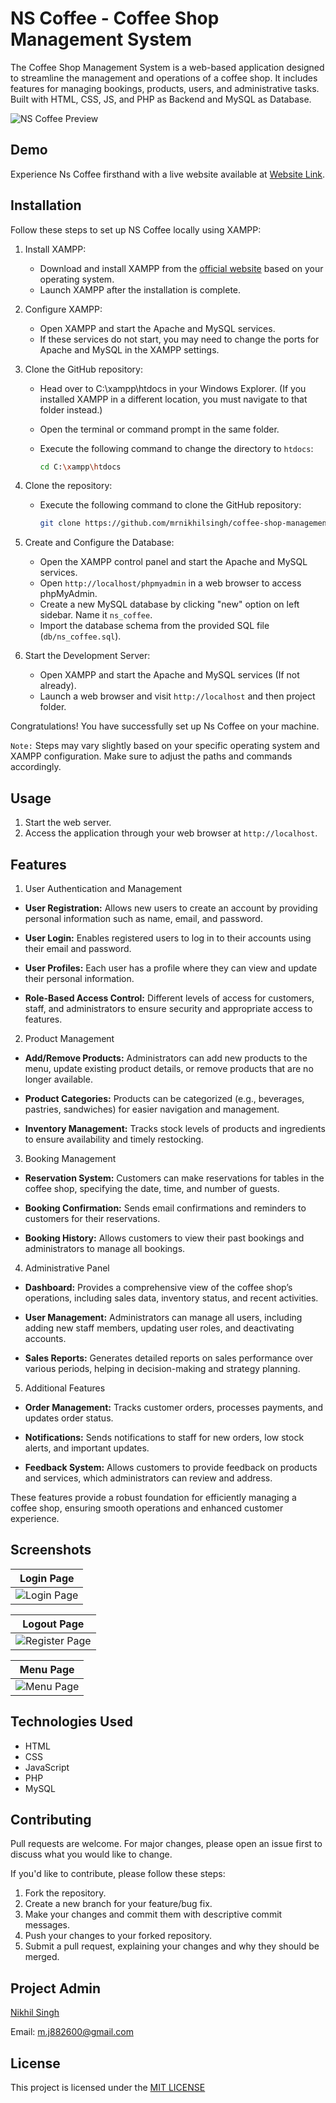 # NS Coffee - Coffee Shop Management System

The Coffee Shop Management System is a web-based application designed to streamline the management and operations of a coffee shop. It includes features for managing bookings, products, users, and administrative tasks. Built with HTML, CSS, JS, and PHP as Backend and MySQL as Database.

![NS Coffee Preview](https://github.com/mrnikhilsingh/coffee-shop-management-system/blob/main/images/website-screenshots/hero-section.png)

## Demo

Experience Ns Coffee firsthand with a live website available at [Website Link](https://nscoffee.freewebhostmost.com/).

## Installation

Follow these steps to set up NS Coffee locally using XAMPP:

1. Install XAMPP:

   - Download and install XAMPP from the [official website](https://www.apachefriends.org/index.html) based on your operating system.
   - Launch XAMPP after the installation is complete.

2. Configure XAMPP:

   - Open XAMPP and start the Apache and MySQL services.
   - If these services do not start, you may need to change the ports for Apache and MySQL in the XAMPP settings.

3. Clone the GitHub repository:

   - Head over to C:\xampp\htdocs in your Windows Explorer. (If you installed XAMPP in a different location, you must navigate to that folder instead.)
   - Open the terminal or command prompt in the same folder.
   - Execute the following command to change the directory to `htdocs`:

     ```bash
     cd C:\xampp\htdocs
     ```

4. Clone the repository:

   - Execute the following command to clone the GitHub repository:

     ```bash
     git clone https://github.com/mrnikhilsingh/coffee-shop-management-system.git
     ```

5. Create and Configure the Database:

   - Open the XAMPP control panel and start the Apache and MySQL services.
   - Open `http://localhost/phpmyadmin` in a web browser to access phpMyAdmin.
   - Create a new MySQL database by clicking "new" option on left sidebar. Name it `ns_coffee`.
   - Import the database schema from the provided SQL file (`db/ns_coffee.sql`).

6. Start the Development Server:
   - Open XAMPP and start the Apache and MySQL services (If not already).
   - Launch a web browser and visit `http://localhost` and then project folder.

Congratulations! You have successfully set up Ns Coffee on your machine.

`Note:` Steps may vary slightly based on your specific operating system and XAMPP configuration. Make sure to adjust the paths and commands accordingly.

## Usage

1. Start the web server.
2. Access the application through your web browser at `http://localhost`.

## Features

1. User Authentication and Management

- **User Registration:** Allows new users to create an account by providing personal information such as name, email, and password.

- **User Login:** Enables registered users to log in to their accounts using their email and password.

- **User Profiles:** Each user has a profile where they can view and update their personal information.

- **Role-Based Access Control:** Different levels of access for customers, staff, and administrators to ensure security and appropriate access to features.

2. Product Management

- **Add/Remove Products:** Administrators can add new products to the menu, update existing product details, or remove products that are no longer available.

- **Product Categories:** Products can be categorized (e.g., beverages, pastries, sandwiches) for easier navigation and management.

- **Inventory Management:** Tracks stock levels of products and ingredients to ensure availability and timely restocking.

3. Booking Management

- **Reservation System:** Customers can make reservations for tables in the coffee shop, specifying the date, time, and number of guests.

- **Booking Confirmation:** Sends email confirmations and reminders to customers for their reservations.

- **Booking History:** Allows customers to view their past bookings and administrators to manage all bookings.

4. Administrative Panel

- **Dashboard:** Provides a comprehensive view of the coffee shop’s operations, including sales data, inventory status, and recent activities.

- **User Management:** Administrators can manage all users, including adding new staff members, updating user roles, and deactivating accounts.

- **Sales Reports:** Generates detailed reports on sales performance over various periods, helping in decision-making and strategy planning.

5. Additional Features

- **Order Management:** Tracks customer orders, processes payments, and updates order status.

- **Notifications:** Sends notifications to staff for new orders, low stock alerts, and important updates.

- **Feedback System:** Allows customers to provide feedback on products and services, which administrators can review and address.

These features provide a robust foundation for efficiently managing a coffee shop, ensuring smooth operations and enhanced customer experience.

## Screenshots

| Login Page                                                                                                              |
| ----------------------------------------------------------------------------------------------------------------------- |
| ![Login Page](https://github.com/mrnikhilsingh/coffee-shop-management-system/blob/main/images/website-screenshots/login_page.png) |

| Logout Page                                                                                                               |
| ------------------------------------------------------------------------------------------------------------------------- |
| ![Register Page](https://github.com/mrnikhilsingh/coffee-shop-management-system/blob/main/images/website-screenshots/register_page.png) |

| Menu Page                                                                                                             |
| --------------------------------------------------------------------------------------------------------------------- |
| ![Menu Page](https://github.com/mrnikhilsingh/coffee-shop-management-system/blob/main/images/website-screenshots/menu_page.png) |

## Technologies Used

- HTML
- CSS
- JavaScript
- PHP
- MySQL

## Contributing

Pull requests are welcome. For major changes, please open an issue first
to discuss what you would like to change.

If you'd like to contribute, please follow these steps:

1. Fork the repository.
2. Create a new branch for your feature/bug fix.
3. Make your changes and commit them with descriptive commit messages.
4. Push your changes to your forked repository.
5. Submit a pull request, explaining your changes and why they should be merged.

## Project Admin

[Nikhil Singh](https://github.com/mrnikhilsingh)

Email: [m.j882600@gmail.com](mailto:m.j882600@gmail.com)

## License

This project is licensed under the [MIT LICENSE](./LICENSE)
